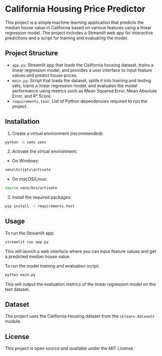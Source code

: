 # California Housing Price Predictor

This project is a simple machine learning application that predicts the median house value in California based on various features using a linear regression model. The project includes a Streamlit web app for interactive predictions and a script for training and evaluating the model.

## Project Structure

- `app.py`: Streamlit app that loads the California housing dataset, trains a linear regression model, and provides a user interface to input feature values and predict house prices.
- `main.py`: Script that loads the dataset, splits it into training and testing sets, trains a linear regression model, and evaluates the model performance using metrics such as Mean Squared Error, Mean Absolute Error, and R² Score.
- `requirements.text`: List of Python dependencies required to run the project.

## Installation

1. Create a virtual environment (recommended):

```bash
python -m venv venv
```

2. Activate the virtual environment:

- On Windows:

```bash
venv\Scripts\activate
```

- On macOS/Linux:

```bash
source venv/bin/activate
```

3. Install the required packages:

```bash
pip install -r requirements.text
```

## Usage

To run the Streamlit app:

```bash
streamlit run app.py
```

This will launch a web interface where you can input feature values and get a predicted median house value.

To run the model training and evaluation script:

```bash
python main.py
```

This will output the evaluation metrics of the linear regression model on the test dataset.

## Dataset

The project uses the California Housing dataset from the `sklearn.datasets` module.

## License

This project is open source and available under the MIT License.
